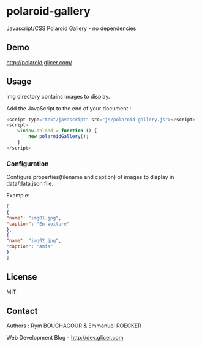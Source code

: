 # polaroid-gallery

Javascript/CSS Polaroid Gallery - no dependencies

## Demo

http://polaroid.glicer.com/

## Usage

img directory contains images to display.

Add the JavaScript to the end of your document :

```javascript
<script type="text/javascript" src="js/polaroid-gallery.js"></script>
<script>
    window.onload = function () {
        new polaroidGallery();
    }
</script>
```

### Configuration

Configure properties(filename and caption) of images to display in data/data.json file.

Example:

```json
[
{
"name": "img01.jpg", 
"caption": "En voiture"
},
{
"name": "img02.jpg",
"caption": "Amis"
}
]
```

## License 

MIT

## Contact

Authors : Rym BOUCHAGOUR & Emmanuel ROECKER

Web Development Blog - http://dev.glicer.com

